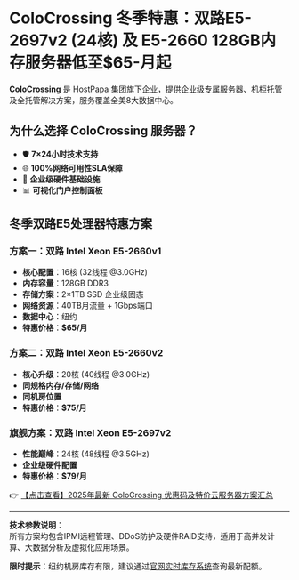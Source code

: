 # ColoCrossing 冬季特惠：双路E5-2697v2 (24核) 及 E5-2660 128GB内存服务器低至$65-月起

**ColoCrossing** 是 HostPapa 集团旗下企业，提供企业级[专属服务器](https://bit.ly/ColoCrossing)、机柜托管及全托管解决方案，服务覆盖全美8大数据中心。

## 为什么选择 ColoCrossing 服务器？
- 🛡️ **7×24小时技术支持**  
- 🌐 **100%网络可用性SLA保障**  
- 🚀 **企业级硬件基础设施**  
- 📊 **可视化门户控制面板**

## 冬季双路E5处理器特惠方案
### 方案一：双路 Intel Xeon E5-2660v1
- **核心配置**：16核 (32线程 @3.0GHz)  
- **内存容量**：128GB DDR3  
- **存储方案**：2×1TB SSD 企业级固态  
- **网络资源**：40TB月流量 + 1Gbps端口  
- **数据中心**：纽约  
- **特惠价格**：**$65/月**  

### 方案二：双路 Intel Xeon E5-2660v2
- **核心升级**：20核 (40线程 @3.0GHz)  
- **同规格内存/存储/网络**  
- **同机房位置**  
- **特惠价格**：**$75/月**  

### 旗舰方案：双路 Intel Xeon E5-2697v2
- **性能巅峰**：24核 (48线程 @3.5GHz)  
- **企业级硬件配置**  
- **特惠价格**：**$79/月**  

👉 [【点击查看】2025年最新 ColoCrossing 优惠码及特价云服务器方案汇总](https://bit.ly/ColoCrossing)

---

**技术参数说明**：  
所有方案均包含IPMI远程管理、DDoS防护及硬件RAID支持，适用于高并发计算、大数据分析及虚拟化应用场景。

**限时提示**：纽约机房库存有限，建议通过[官网实时库存系统](https://bit.ly/ColoCrossing)查询最新配额。